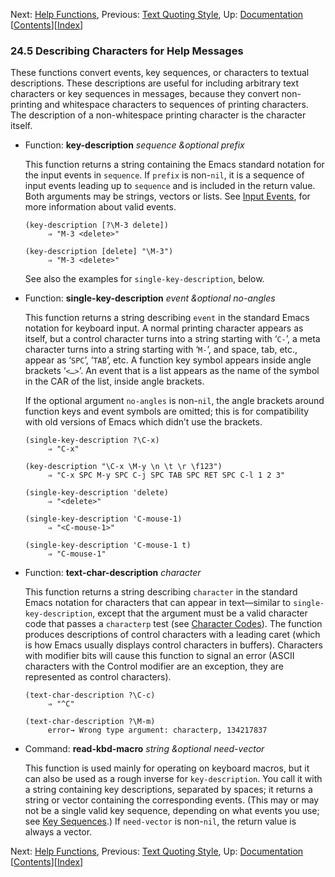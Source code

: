 <!-- This is the GNU Emacs Lisp Reference Manual
corresponding to Emacs version 27.2.

Copyright (C) 1990-1996, 1998-2021 Free Software Foundation,
Inc.

Permission is granted to copy, distribute and/or modify this document
under the terms of the GNU Free Documentation License, Version 1.3 or
any later version published by the Free Software Foundation; with the
Invariant Sections being "GNU General Public License," with the
Front-Cover Texts being "A GNU Manual," and with the Back-Cover
Texts as in (a) below.  A copy of the license is included in the
section entitled "GNU Free Documentation License."

(a) The FSF's Back-Cover Text is: "You have the freedom to copy and
modify this GNU manual.  Buying copies from the FSF supports it in
developing GNU and promoting software freedom." -->

<!-- Created by GNU Texinfo 6.7, http://www.gnu.org/software/texinfo/ -->

Next: [Help Functions](Help-Functions.html), Previous: [Text Quoting Style](Text-Quoting-Style.html), Up: [Documentation](Documentation.html)   \[[Contents](index.html#SEC_Contents "Table of contents")]\[[Index](Index.html "Index")]

### 24.5 Describing Characters for Help Messages

These functions convert events, key sequences, or characters to textual descriptions. These descriptions are useful for including arbitrary text characters or key sequences in messages, because they convert non-printing and whitespace characters to sequences of printing characters. The description of a non-whitespace printing character is the character itself.

*   Function: **key-description** *sequence \&optional prefix*

    This function returns a string containing the Emacs standard notation for the input events in `sequence`. If `prefix` is non-`nil`, it is a sequence of input events leading up to `sequence` and is included in the return value. Both arguments may be strings, vectors or lists. See [Input Events](Input-Events.html), for more information about valid events.

        (key-description [?\M-3 delete])
             ⇒ "M-3 <delete>"

    <!---->

        (key-description [delete] "\M-3")
             ⇒ "M-3 <delete>"

    See also the examples for `single-key-description`, below.

<!---->

*   Function: **single-key-description** *event \&optional no-angles*

    This function returns a string describing `event` in the standard Emacs notation for keyboard input. A normal printing character appears as itself, but a control character turns into a string starting with ‘`C-`’, a meta character turns into a string starting with ‘`M-`’, and space, tab, etc., appear as ‘`SPC`’, ‘`TAB`’, etc. A function key symbol appears inside angle brackets ‘`<…>`’. An event that is a list appears as the name of the symbol in the CAR of the list, inside angle brackets.

    If the optional argument `no-angles` is non-`nil`, the angle brackets around function keys and event symbols are omitted; this is for compatibility with old versions of Emacs which didn’t use the brackets.

        (single-key-description ?\C-x)
             ⇒ "C-x"

    <!---->

        (key-description "\C-x \M-y \n \t \r \f123")
             ⇒ "C-x SPC M-y SPC C-j SPC TAB SPC RET SPC C-l 1 2 3"

    <!---->

        (single-key-description 'delete)
             ⇒ "<delete>"

    <!---->

        (single-key-description 'C-mouse-1)
             ⇒ "<C-mouse-1>"

    <!---->

        (single-key-description 'C-mouse-1 t)
             ⇒ "C-mouse-1"

<!---->

*   Function: **text-char-description** *character*

    This function returns a string describing `character` in the standard Emacs notation for characters that can appear in text—similar to `single-key-description`, except that the argument must be a valid character code that passes a `characterp` test (see [Character Codes](Character-Codes.html)). The function produces descriptions of control characters with a leading caret (which is how Emacs usually displays control characters in buffers). Characters with modifier bits will cause this function to signal an error (ASCII characters with the Control modifier are an exception, they are represented as control characters).

        (text-char-description ?\C-c)
             ⇒ "^C"

    <!---->

        (text-char-description ?\M-m)
             error→ Wrong type argument: characterp, 134217837

<!---->

*   Command: **read-kbd-macro** *string \&optional need-vector*

    This function is used mainly for operating on keyboard macros, but it can also be used as a rough inverse for `key-description`. You call it with a string containing key descriptions, separated by spaces; it returns a string or vector containing the corresponding events. (This may or may not be a single valid key sequence, depending on what events you use; see [Key Sequences](Key-Sequences.html).) If `need-vector` is non-`nil`, the return value is always a vector.

Next: [Help Functions](Help-Functions.html), Previous: [Text Quoting Style](Text-Quoting-Style.html), Up: [Documentation](Documentation.html)   \[[Contents](index.html#SEC_Contents "Table of contents")]\[[Index](Index.html "Index")]
